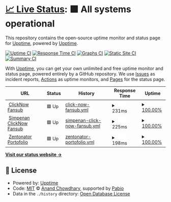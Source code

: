 # [📈 Live Status](https://demo.upptime.js.org): <!--live status--> **🟩 All systems operational**

This repository contains the open-source uptime monitor and status page for [Upptime](https://upptime.js.org), powered by [Upptime](https://github.com/upptime/upptime).

[![Uptime CI](https://github.com/upptime/upptime/workflows/Uptime%20CI/badge.svg)](https://github.com/upptime/upptime/actions?query=workflow%3A%22Uptime+CI%22)
[![Response Time CI](https://github.com/upptime/upptime/workflows/Response%20Time%20CI/badge.svg)](https://github.com/upptime/upptime/actions?query=workflow%3A%22Response+Time+CI%22)
[![Graphs CI](https://github.com/upptime/upptime/workflows/Graphs%20CI/badge.svg)](https://github.com/upptime/upptime/actions?query=workflow%3A%22Graphs+CI%22)
[![Static Site CI](https://github.com/upptime/upptime/workflows/Static%20Site%20CI/badge.svg)](https://github.com/upptime/upptime/actions?query=workflow%3A%22Static+Site+CI%22)
[![Summary CI](https://github.com/upptime/upptime/workflows/Summary%20CI/badge.svg)](https://github.com/upptime/upptime/actions?query=workflow%3A%22Summary+CI%22)

With [Upptime](https://upptime.js.org), you can get your own unlimited and free uptime monitor and status page, powered entirely by a GitHub repository. We use [Issues](https://github.com/upptime/upptime/issues) as incident reports, [Actions](https://github.com/upptime/upptime/actions) as uptime monitors, and [Pages](https://demo.upptime.js.org) for the status page.

<!--start: status pages-->
<!-- This summary is generated by Upptime (https://github.com/upptime/upptime) -->
<!-- Do not edit this manually, your changes will be overwritten -->
<!-- prettier-ignore -->
| URL | Status | History | Response Time | Uptime |
| --- | ------ | ------- | ------------- | ------ |
| <img alt="" src="https://icons.duckduckgo.com/ip3/clicknow.my.id.ico" height="13"> [ClickNow Fansub](https://clicknow.my.id) | 🟩 Up | [click-now-fansub.yml](https://github.com/CloudStriker/upptime/commits/HEAD/history/click-now-fansub.yml) | <details><summary><img alt="Response time graph" src="./graphs/click-now-fansub/response-time-week.png" height="20"> 231ms</summary><br><a href="https://demo.upptime.js.org/history/click-now-fansub"><img alt="Response time 212" src="https://img.shields.io/endpoint?url=https%3A%2F%2Fraw.githubusercontent.com%2FCloudStriker%2Fupptime%2FHEAD%2Fapi%2Fclick-now-fansub%2Fresponse-time.json"></a><br><a href="https://demo.upptime.js.org/history/click-now-fansub"><img alt="24-hour response time 236" src="https://img.shields.io/endpoint?url=https%3A%2F%2Fraw.githubusercontent.com%2FCloudStriker%2Fupptime%2FHEAD%2Fapi%2Fclick-now-fansub%2Fresponse-time-day.json"></a><br><a href="https://demo.upptime.js.org/history/click-now-fansub"><img alt="7-day response time 231" src="https://img.shields.io/endpoint?url=https%3A%2F%2Fraw.githubusercontent.com%2FCloudStriker%2Fupptime%2FHEAD%2Fapi%2Fclick-now-fansub%2Fresponse-time-week.json"></a><br><a href="https://demo.upptime.js.org/history/click-now-fansub"><img alt="30-day response time 212" src="https://img.shields.io/endpoint?url=https%3A%2F%2Fraw.githubusercontent.com%2FCloudStriker%2Fupptime%2FHEAD%2Fapi%2Fclick-now-fansub%2Fresponse-time-month.json"></a><br><a href="https://demo.upptime.js.org/history/click-now-fansub"><img alt="1-year response time 212" src="https://img.shields.io/endpoint?url=https%3A%2F%2Fraw.githubusercontent.com%2FCloudStriker%2Fupptime%2FHEAD%2Fapi%2Fclick-now-fansub%2Fresponse-time-year.json"></a></details> | <details><summary><a href="https://demo.upptime.js.org/history/click-now-fansub">100.00%</a></summary><a href="https://demo.upptime.js.org/history/click-now-fansub"><img alt="All-time uptime 100.00%" src="https://img.shields.io/endpoint?url=https%3A%2F%2Fraw.githubusercontent.com%2FCloudStriker%2Fupptime%2FHEAD%2Fapi%2Fclick-now-fansub%2Fuptime.json"></a><br><a href="https://demo.upptime.js.org/history/click-now-fansub"><img alt="24-hour uptime 100.00%" src="https://img.shields.io/endpoint?url=https%3A%2F%2Fraw.githubusercontent.com%2FCloudStriker%2Fupptime%2FHEAD%2Fapi%2Fclick-now-fansub%2Fuptime-day.json"></a><br><a href="https://demo.upptime.js.org/history/click-now-fansub"><img alt="7-day uptime 100.00%" src="https://img.shields.io/endpoint?url=https%3A%2F%2Fraw.githubusercontent.com%2FCloudStriker%2Fupptime%2FHEAD%2Fapi%2Fclick-now-fansub%2Fuptime-week.json"></a><br><a href="https://demo.upptime.js.org/history/click-now-fansub"><img alt="30-day uptime 100.00%" src="https://img.shields.io/endpoint?url=https%3A%2F%2Fraw.githubusercontent.com%2FCloudStriker%2Fupptime%2FHEAD%2Fapi%2Fclick-now-fansub%2Fuptime-month.json"></a><br><a href="https://demo.upptime.js.org/history/click-now-fansub"><img alt="1-year uptime 100.00%" src="https://img.shields.io/endpoint?url=https%3A%2F%2Fraw.githubusercontent.com%2FCloudStriker%2Fupptime%2FHEAD%2Fapi%2Fclick-now-fansub%2Fuptime-year.json"></a></details>
| <img alt="" src="https://icons.duckduckgo.com/ip3/simpenan.clicknow.my.id.ico" height="13"> [Simpenan ClickNow Fansub](https://simpenan.clicknow.my.id) | 🟩 Up | [simpenan-click-now-fansub.yml](https://github.com/CloudStriker/upptime/commits/HEAD/history/simpenan-click-now-fansub.yml) | <details><summary><img alt="Response time graph" src="./graphs/simpenan-click-now-fansub/response-time-week.png" height="20"> 225ms</summary><br><a href="https://demo.upptime.js.org/history/simpenan-click-now-fansub"><img alt="Response time 243" src="https://img.shields.io/endpoint?url=https%3A%2F%2Fraw.githubusercontent.com%2FCloudStriker%2Fupptime%2FHEAD%2Fapi%2Fsimpenan-click-now-fansub%2Fresponse-time.json"></a><br><a href="https://demo.upptime.js.org/history/simpenan-click-now-fansub"><img alt="24-hour response time 136" src="https://img.shields.io/endpoint?url=https%3A%2F%2Fraw.githubusercontent.com%2FCloudStriker%2Fupptime%2FHEAD%2Fapi%2Fsimpenan-click-now-fansub%2Fresponse-time-day.json"></a><br><a href="https://demo.upptime.js.org/history/simpenan-click-now-fansub"><img alt="7-day response time 225" src="https://img.shields.io/endpoint?url=https%3A%2F%2Fraw.githubusercontent.com%2FCloudStriker%2Fupptime%2FHEAD%2Fapi%2Fsimpenan-click-now-fansub%2Fresponse-time-week.json"></a><br><a href="https://demo.upptime.js.org/history/simpenan-click-now-fansub"><img alt="30-day response time 243" src="https://img.shields.io/endpoint?url=https%3A%2F%2Fraw.githubusercontent.com%2FCloudStriker%2Fupptime%2FHEAD%2Fapi%2Fsimpenan-click-now-fansub%2Fresponse-time-month.json"></a><br><a href="https://demo.upptime.js.org/history/simpenan-click-now-fansub"><img alt="1-year response time 243" src="https://img.shields.io/endpoint?url=https%3A%2F%2Fraw.githubusercontent.com%2FCloudStriker%2Fupptime%2FHEAD%2Fapi%2Fsimpenan-click-now-fansub%2Fresponse-time-year.json"></a></details> | <details><summary><a href="https://demo.upptime.js.org/history/simpenan-click-now-fansub">100.00%</a></summary><a href="https://demo.upptime.js.org/history/simpenan-click-now-fansub"><img alt="All-time uptime 100.00%" src="https://img.shields.io/endpoint?url=https%3A%2F%2Fraw.githubusercontent.com%2FCloudStriker%2Fupptime%2FHEAD%2Fapi%2Fsimpenan-click-now-fansub%2Fuptime.json"></a><br><a href="https://demo.upptime.js.org/history/simpenan-click-now-fansub"><img alt="24-hour uptime 100.00%" src="https://img.shields.io/endpoint?url=https%3A%2F%2Fraw.githubusercontent.com%2FCloudStriker%2Fupptime%2FHEAD%2Fapi%2Fsimpenan-click-now-fansub%2Fuptime-day.json"></a><br><a href="https://demo.upptime.js.org/history/simpenan-click-now-fansub"><img alt="7-day uptime 100.00%" src="https://img.shields.io/endpoint?url=https%3A%2F%2Fraw.githubusercontent.com%2FCloudStriker%2Fupptime%2FHEAD%2Fapi%2Fsimpenan-click-now-fansub%2Fuptime-week.json"></a><br><a href="https://demo.upptime.js.org/history/simpenan-click-now-fansub"><img alt="30-day uptime 100.00%" src="https://img.shields.io/endpoint?url=https%3A%2F%2Fraw.githubusercontent.com%2FCloudStriker%2Fupptime%2FHEAD%2Fapi%2Fsimpenan-click-now-fansub%2Fuptime-month.json"></a><br><a href="https://demo.upptime.js.org/history/simpenan-click-now-fansub"><img alt="1-year uptime 100.00%" src="https://img.shields.io/endpoint?url=https%3A%2F%2Fraw.githubusercontent.com%2FCloudStriker%2Fupptime%2FHEAD%2Fapi%2Fsimpenan-click-now-fansub%2Fuptime-year.json"></a></details>
| <img alt="" src="https://icons.duckduckgo.com/ip3/zentonator.clicknow.my.id.ico" height="13"> [Zentonator Portofolio](https://zentonator.clicknow.my.id) | 🟩 Up | [zentonator-portofolio.yml](https://github.com/CloudStriker/upptime/commits/HEAD/history/zentonator-portofolio.yml) | <details><summary><img alt="Response time graph" src="./graphs/zentonator-portofolio/response-time-week.png" height="20"> 198ms</summary><br><a href="https://demo.upptime.js.org/history/zentonator-portofolio"><img alt="Response time 208" src="https://img.shields.io/endpoint?url=https%3A%2F%2Fraw.githubusercontent.com%2FCloudStriker%2Fupptime%2FHEAD%2Fapi%2Fzentonator-portofolio%2Fresponse-time.json"></a><br><a href="https://demo.upptime.js.org/history/zentonator-portofolio"><img alt="24-hour response time 216" src="https://img.shields.io/endpoint?url=https%3A%2F%2Fraw.githubusercontent.com%2FCloudStriker%2Fupptime%2FHEAD%2Fapi%2Fzentonator-portofolio%2Fresponse-time-day.json"></a><br><a href="https://demo.upptime.js.org/history/zentonator-portofolio"><img alt="7-day response time 198" src="https://img.shields.io/endpoint?url=https%3A%2F%2Fraw.githubusercontent.com%2FCloudStriker%2Fupptime%2FHEAD%2Fapi%2Fzentonator-portofolio%2Fresponse-time-week.json"></a><br><a href="https://demo.upptime.js.org/history/zentonator-portofolio"><img alt="30-day response time 208" src="https://img.shields.io/endpoint?url=https%3A%2F%2Fraw.githubusercontent.com%2FCloudStriker%2Fupptime%2FHEAD%2Fapi%2Fzentonator-portofolio%2Fresponse-time-month.json"></a><br><a href="https://demo.upptime.js.org/history/zentonator-portofolio"><img alt="1-year response time 208" src="https://img.shields.io/endpoint?url=https%3A%2F%2Fraw.githubusercontent.com%2FCloudStriker%2Fupptime%2FHEAD%2Fapi%2Fzentonator-portofolio%2Fresponse-time-year.json"></a></details> | <details><summary><a href="https://demo.upptime.js.org/history/zentonator-portofolio">100.00%</a></summary><a href="https://demo.upptime.js.org/history/zentonator-portofolio"><img alt="All-time uptime 100.00%" src="https://img.shields.io/endpoint?url=https%3A%2F%2Fraw.githubusercontent.com%2FCloudStriker%2Fupptime%2FHEAD%2Fapi%2Fzentonator-portofolio%2Fuptime.json"></a><br><a href="https://demo.upptime.js.org/history/zentonator-portofolio"><img alt="24-hour uptime 100.00%" src="https://img.shields.io/endpoint?url=https%3A%2F%2Fraw.githubusercontent.com%2FCloudStriker%2Fupptime%2FHEAD%2Fapi%2Fzentonator-portofolio%2Fuptime-day.json"></a><br><a href="https://demo.upptime.js.org/history/zentonator-portofolio"><img alt="7-day uptime 100.00%" src="https://img.shields.io/endpoint?url=https%3A%2F%2Fraw.githubusercontent.com%2FCloudStriker%2Fupptime%2FHEAD%2Fapi%2Fzentonator-portofolio%2Fuptime-week.json"></a><br><a href="https://demo.upptime.js.org/history/zentonator-portofolio"><img alt="30-day uptime 100.00%" src="https://img.shields.io/endpoint?url=https%3A%2F%2Fraw.githubusercontent.com%2FCloudStriker%2Fupptime%2FHEAD%2Fapi%2Fzentonator-portofolio%2Fuptime-month.json"></a><br><a href="https://demo.upptime.js.org/history/zentonator-portofolio"><img alt="1-year uptime 100.00%" src="https://img.shields.io/endpoint?url=https%3A%2F%2Fraw.githubusercontent.com%2FCloudStriker%2Fupptime%2FHEAD%2Fapi%2Fzentonator-portofolio%2Fuptime-year.json"></a></details>

<!--end: status pages-->

[**Visit our status website →**](https://demo.upptime.js.org)

## 📄 License

- Powered by: [Upptime](https://github.com/upptime/upptime)
- Code: [MIT](./LICENSE) © [Anand Chowdhary](https://anandchowdhary.com), supported by [Pabio](https://pabio.com)
- Data in the `./history` directory: [Open Database License](https://opendatacommons.org/licenses/odbl/1-0/)
